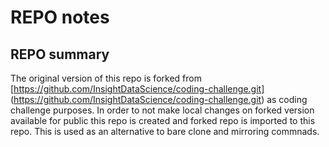 # REPO notes


## REPO summary 
The original version of this repo is forked from [https://github.com/InsightDataScience/coding-challenge.git] (https://github.com/InsightDataScience/coding-challenge.git) as coding challenge purposes.
In order to not make local changes on forked version available for public this repo is created and forked repo is imported to this repo. 
This is used as an alternative to bare clone and mirroring commnads.
